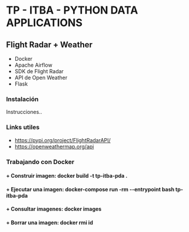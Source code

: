 # TP - ITBA - PYTHON DATA APPLICATIONS

## Flight Radar + Weather

+ Docker
+ Apache Airflow
+ SDK de Flight Radar
+ API de Open Weather 
+ Flask 

### Instalación

Instrucciones..

### Links utiles

+ https://pypi.org/project/FlightRadarAPI/
+ https://openweathermap.org/api


### Trabajando con Docker

#### + Construir imagen: docker build -t tp-itba-pda .
#### + Ejecutar una imagen: docker-compose run -rm --entrypoint bash tp-itba-pda
#### + Consultar imagenes: docker images
#### + Borrar una imagen: docker rmi id
